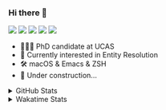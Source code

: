### Hi there 👋

[![](https://img.shields.io/badge/-Email-325180?logo=maildotru&logoColor=white&style=flat-square)](mailto:hi@wang.tianshu.me)
[![](https://img.shields.io/badge/-GitHub-black?logo=GitHub&style=flat-square)](https://github.com/tshu-w)
[![](https://img.shields.io/badge/-Telegram-26a5e4?labelColor=fafafa&logo=telegram&style=flat-square)](https://t.me/tshu_w) 
[![](https://img.shields.io/badge/-Twitter-1da1f2?logo=Twitter&logoColor=white&style=flat-square)](https://twitter.com/tshu_w)
[![](https://komarev.com/ghpvc/?username=tshu-w&color=blueviolet&style=flat-square)]()



- 🧑🏻‍🎓 PhD candidate at UCAS
- 🔭 Currently interested in Entity Resolution
- 🛠 macOS & Emacs & ZSH
- 🚧 Under construction...

<details>

<summary>GitHub Stats</summary>

![Tianshu's GitHub stats](https://github-readme-stats.vercel.app/api?username=tshu-w&show_icons=true&theme=buefy&count_private=true)
  
</details>


<details>
  <summary>Wakatime Stats</summary>

  Currently, files accessed by tramp cannot be tracked by wakatime, see https://github.com/wakatime/wakatime-mode/issues/27
  <br>
  
<!--START_SECTION:waka-->
![Code Time](http://img.shields.io/badge/Code%20Time-6%2C197%20hrs%2016%20mins-blue)

**I'm an Early 🐤** 

```text
🌞 Morning    71 commits     ████░░░░░░░░░░░░░░░░░░░░░   15.88% 
🌆 Daytime    232 commits    █████████████░░░░░░░░░░░░   51.9% 
🌃 Evening    129 commits    ███████░░░░░░░░░░░░░░░░░░   28.86% 
🌙 Night      15 commits     ░░░░░░░░░░░░░░░░░░░░░░░░░   3.36%

```
📅 **I'm Most Productive on Tuesday** 

```text
Monday       70 commits     ████░░░░░░░░░░░░░░░░░░░░░   15.66% 
Tuesday      89 commits     █████░░░░░░░░░░░░░░░░░░░░   19.91% 
Wednesday    57 commits     ███░░░░░░░░░░░░░░░░░░░░░░   12.75% 
Thursday     46 commits     ██░░░░░░░░░░░░░░░░░░░░░░░   10.29% 
Friday       71 commits     ████░░░░░░░░░░░░░░░░░░░░░   15.88% 
Saturday     62 commits     ███░░░░░░░░░░░░░░░░░░░░░░   13.87% 
Sunday       52 commits     ███░░░░░░░░░░░░░░░░░░░░░░   11.63%

```


📊 **This Week I Spent My Time On** 

```text
💬 Programming Languages: 
sh                       16 hrs 2 mins       █████████████████████████   100.0%

🔥 Editors: 
Zsh                      16 hrs 2 mins       █████████████████████████   100.0%

🐱‍💻 Projects: 
universal-blocker        8 hrs 18 mins       █████████████░░░░░░░░░░░░   51.83% 
Terminal                 7 hrs 26 mins       ███████████░░░░░░░░░░░░░░   46.44% 
dotfiles                 16 mins             ░░░░░░░░░░░░░░░░░░░░░░░░░   1.67% 
luna-pinyin              0 secs              ░░░░░░░░░░░░░░░░░░░░░░░░░   0.04% 
plum                     0 secs              ░░░░░░░░░░░░░░░░░░░░░░░░░   0.02%

💻 Operating System: 
Linux                    12 hrs 40 mins      ███████████████████░░░░░░   79.03% 
Mac                      3 hrs 21 mins       █████░░░░░░░░░░░░░░░░░░░░   20.97%

```

**I Mostly Code in Python** 

```text
Python                   11 repos            ████████████░░░░░░░░░░░░░   50.0% 
HTML                     2 repos             ██░░░░░░░░░░░░░░░░░░░░░░░   9.09% 
Emacs Lisp               2 repos             ██░░░░░░░░░░░░░░░░░░░░░░░   9.09% 
JavaScript               2 repos             ██░░░░░░░░░░░░░░░░░░░░░░░   9.09% 
TeX                      2 repos             ██░░░░░░░░░░░░░░░░░░░░░░░   9.09%

```



 Last Updated on 17/01/2023 08:06:32 UTC
<!--END_SECTION:waka-->
</details>
